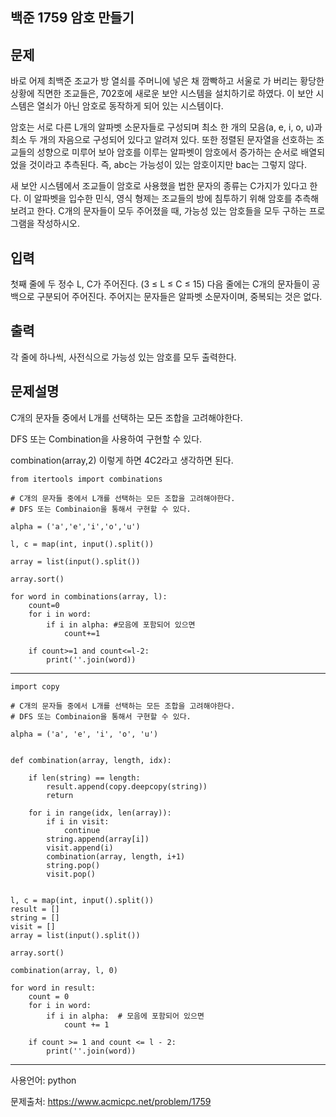 ## 백준 1759 암호 만들기

## 문제

바로 어제 최백준 조교가 방 열쇠를 주머니에 넣은 채 깜빡하고 서울로 가 버리는 황당한 상황에 직면한 조교들은, 702호에 새로운 보안 시스템을 설치하기로 하였다. 이 보안 시스템은 열쇠가 아닌 암호로 동작하게 되어 있는 시스템이다.

암호는 서로 다른 L개의 알파벳 소문자들로 구성되며 최소 한 개의 모음(a, e, i, o, u)과 최소 두 개의 자음으로 구성되어 있다고 알려져 있다. 또한 정렬된 문자열을 선호하는 조교들의 성향으로 미루어 보아 암호를 이루는 알파벳이 암호에서 증가하는 순서로 배열되었을 것이라고 추측된다. 즉, abc는 가능성이 있는 암호이지만 bac는 그렇지 않다.

새 보안 시스템에서 조교들이 암호로 사용했을 법한 문자의 종류는 C가지가 있다고 한다. 이 알파벳을 입수한 민식, 영식 형제는 조교들의 방에 침투하기 위해 암호를 추측해 보려고 한다. C개의 문자들이 모두 주어졌을 때, 가능성 있는 암호들을 모두 구하는 프로그램을 작성하시오.

## 입력

첫째 줄에 두 정수 L, C가 주어진다. (3 ≤ L ≤ C ≤ 15) 다음 줄에는 C개의 문자들이 공백으로 구분되어 주어진다. 주어지는 문자들은 알파벳 소문자이며, 중복되는 것은 없다.

## 출력

각 줄에 하나씩, 사전식으로 가능성 있는 암호를 모두 출력한다.



## 문제설명

C개의 문자들 중에서 L개를 선택하는 모든 조합을 고려해야한다.

DFS 또는 Combination을 사용하여 구현할 수 있다.

combination(array,2) 이렇게 하면 4C2라고 생각하면 된다.

 

```
from itertools import combinations

# C개의 문자들 중에서 L개를 선택하는 모든 조합을 고려해야한다.
# DFS 또는 Combinaion을 통해서 구현할 수 있다.

alpha = ('a','e','i','o','u')

l, c = map(int, input().split())

array = list(input().split())

array.sort()

for word in combinations(array, l):
    count=0
    for i in word:
        if i in alpha: #모음에 포함되어 있으면
            count+=1

    if count>=1 and count<=l-2:
        print(''.join(word))
```

___

```
import copy

# C개의 문자들 중에서 L개를 선택하는 모든 조합을 고려해야한다.
# DFS 또는 Combinaion을 통해서 구현할 수 있다.

alpha = ('a', 'e', 'i', 'o', 'u')


def combination(array, length, idx):

    if len(string) == length:
        result.append(copy.deepcopy(string))
        return

    for i in range(idx, len(array)):
        if i in visit:
            continue
        string.append(array[i])
        visit.append(i)
        combination(array, length, i+1)
        string.pop()
        visit.pop()


l, c = map(int, input().split())
result = []
string = []
visit = []
array = list(input().split())

array.sort()

combination(array, l, 0)

for word in result:
    count = 0
    for i in word:
        if i in alpha:  # 모음에 포함되어 있으면
            count += 1

    if count >= 1 and count <= l - 2:
        print(''.join(word))
```

___

사용언어: python

문제출처: https://www.acmicpc.net/problem/1759